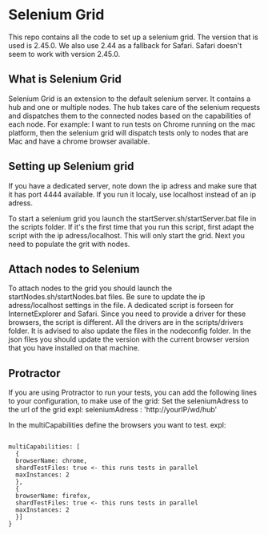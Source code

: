 Selenium Grid
============
This repo contains all the code to set up a selenium grid. The version that is used is 2.45.0. We also use 2.44 as a fallback for Safari. Safari doesn't seem to work with version 2.45.0.

What is Selenium Grid
---------------------
Selenium Grid is an extension to the default selenium server. It contains a hub and one or multiple nodes. The hub takes care of the selenium requests and dispatches them to the connected nodes based on the capabilities of each node.
For example: I want to run tests on Chrome running on the mac platform, then the selenium grid will dispatch tests only to nodes that are Mac and have a chrome browser available.


Setting up Selenium grid
------------------------
If you have a dedicated server, note down the ip adress and make sure that it has port 4444 available.
If you run it localy, use localhost instead of an ip adress.

To start a selenium grid you launch the startServer.sh/startServer.bat file in the scripts folder. If it's the first time that you run this script, first adapt the script with the ip adress/localhost.
This will only start the grid. Next you need to populate the grit with nodes.


Attach nodes to Selenium
-------------------------
To attach nodes to the grid you should launch the startNodes.sh/startNodes.bat files. Be sure to update the ip adress/localhost settings in the file.  A dedicated script is forseen for InternetExplorer and Safari. Since you need to provide a driver for these browsers, the script is different. All the drivers are in the scripts/drivers folder.
It is advised to also update the files in the nodeconfig folder. In the json files you should update the version with the current browser version that you have installed on that machine.

Protractor
----------
If you are using Protractor to run your tests, you can add the following lines to your configuration, to make use of the grid:
Set the seleniumAdress to the url of the grid
expl: seleniumAdress : 'http://yourIP/wd/hub'

In the multiCapabilities define the browsers you want to test.
expl:
<pre><code>
multiCapabilities: [
  { 
  browserName: chrome,
  shardTestFiles: true <- this runs tests in parallel
  maxInstances: 2
  },
  { 
  browserName: firefox,
  shardTestFiles: true <- this runs tests in parallel
  maxInstances: 2
  }]
}
</pre></code>
